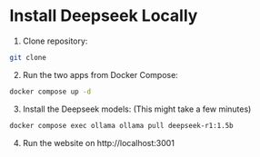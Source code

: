 # Install Deepseek Locally

1. Clone repository:

```sh
git clone
```

2. Run the two apps from Docker Compose:

```sh
docker compose up -d
```

3. Install the Deepseek models: (This might take a few minutes)

```sh
docker compose exec ollama ollama pull deepseek-r1:1.5b
```

4. Run the website on http://localhost:3001